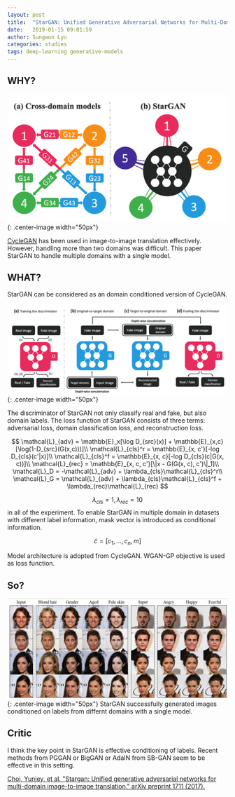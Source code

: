 ```yaml
---
layout: post
title:  "StarGAN: Unified Generative Adversarial Networks for Multi-Domain Image-to-Image Translation"
date:   2019-01-15 09:01:59
author: Sungwon Lyu
categories: studies
tags: deep-learning generative-models
---
```

## WHY? 
![image](/assets/images/stargan1.png){: .center-image width="50px"}

[CycleGAN](https://lyusungwon.github.io/generative-models/2018/04/05/cyclegan.html) has been used in image-to-image translation effectively. However, handling more than two domains was difficult. This paper StarGAN to handle multiple domains with a single model. 

## WHAT?
StarGAN can be considered as an domain conditioned version of CycleGAN. 

![image](/assets/images/stargan2.png){: .center-image width="50px"}

The discriminator of StarGAN not only classify real and fake, but also domain labels. The loss function of StarGAN consists of three terms: adversarial loss, domain classification loss, and reconstruction loss. 

$$
\mathcal{L}_{adv} = \mathbb{E}_x[\log D_{src}(x)] + \mathbb{E}_{x,c}[\log(1-D_{src}(G(x,c)))]\\
\mathcal{L}_{cls}^r = \mathbb{E}_{x, c'}[-log D_{cls}(c'|x)]\\
\mathcal{L}_{cls}^f = \mathbb{E}_{x, c}[-log D_{cls}(c|G(x, c))]\\
\mathcal{L}_{rec} = \mathbb{E}_{x, c, c'}[\|x - G(G(x, c), c')\|_1]\\
\mathcal{L}_D = -\mathcal{L}_{adv} + \lambda_{cls}\mathcal{L}_{cls}^r\\
\mathcal{L}_G = \mathcal{L}_{adv} + \lambda_{cls}\mathcal{L}_{cls}^f + \lambda_{rec}\mathcal{L}_{rec}
$$

$$\lambda_{cls} = 1, \lambda_{rec} = 10$$ in all of the experiment. To enable StarGAN in multiple domain in datasets with different label information, mask vector is introduced as conditional information. 

$$
\tilde{c} = [c_1,...,c_n, m]
$$

Model architecture is adopted from CycleGAN. WGAN-GP objective is used as loss function. 

## So?
![image](/assets/images/stargan3.png){: .center-image width="50px"}
StarGAN successfully generated images conditioned on labels from differnt domains with a single model.

## Critic
I think the key point in StarGAN is effective conditioning of labels. Recent methods from PGGAN or BigGAN or AdaIN from SB-GAN seem to be effective in this setting. 

[Choi, Yunjey, et al. "Stargan: Unified generative adversarial networks for multi-domain image-to-image translation." arXiv preprint 1711 (2017).](https://arxiv.org/abs/1711.09020)
